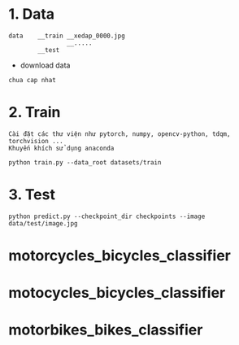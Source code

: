 # 1. Data
```
data    __train __xedap_0000.jpg
                __.....   
        __test 
```
- download data
```
chua cap nhat
```
# 2. Train
```
Cài đặt các thư viện như pytorch, numpy, opencv-python, tdqm, torchvision ...
Khuyến khích sử dụng anaconda
```

```
python train.py --data_root datasets/train
```

# 3. Test

```
python predict.py --checkpoint_dir checkpoints --image data/test/image.jpg
``` 
# motorcycles_bicycles_classifier
# motocycles_bicycles_classifier
# motorbikes_bikes_classifier
